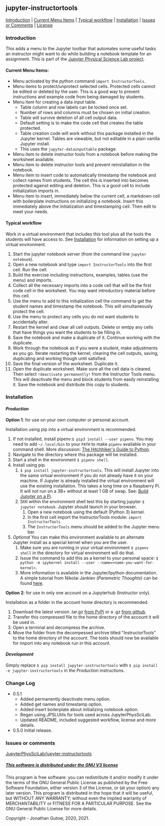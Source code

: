 ## jupyter-instructortools
[Introduction](#introduction) | [Current Menu Items](#current-menu-items) | 
[Typical workflow](#typical-workflow) | [Installation](#installation) | 
[Issues or Comments](#issues-or-comments) | 
[License](#this-software-is-distributed-under-the-gnu-v3-licensehttpsgnuorglicenses)
### Introduction
This adds a menu to the Jupyter toolbar that automates some useful tasks an
instructor might want to do while building a notebook template for an 
assignment. This is part of the
[Jupyter Physical Science Lab project](https://github.com/JupyterPhysSciLab).

#### Current Menu Items:
* Menu activated by the python command `import InstructorTools`.
* Menu items to protect/unprotect selected cells. Protected cells cannot be 
  edited or deleted by the user. This is a good way to prevent instructions
  and example code from being damaged by students.
* Menu item for creating a data input table.
    * Table column and row labels can be locked once set.
    * Number of rows and columns must be chosen on initial creation.
    * Table will survive deletion of all cell output data.
    * Default setting is to make the code cell that creates the table
      protected.
    * Table creation code will work without this package installed in the
      Jupyter kernel. Tables are viewable, but not editable in a plain vanilla
      Jupyter install.
    * This uses the `jupyter-datainputtable` package.
* Menu item to delete instructor tools from a notebook before making the
  worksheet available.
* Menu item to delete instructor tools and prevent reinstallation in the
  notebook.
* Menu item to insert code to automatically timestamp the notebook and 
  collect names from students. The cell this is inserted into becomes protected
  against editing and deletion. This is a good cell to include initialization
  imports in.
* Menu item to insert, immediately below the current cell, a markdown cell 
  with boilerplate instructions on initializing a notebook. Insert this 
  immediately above the initialization and timestamping cell. Then edit to 
  meet your needs.
  
#### Typical workflow
Work in a virtual environment that includes this tool plus all the tools
the students will have access to. See [Installation](#installation) for
information on setting up a virtual environment.

1. Start the jupyter notebook server (from the command line `jupyter 
   notebook`).
1. Open a new notebook and type `import InstructorTools` into the first 
   cell. Run the cell.
1. Build the exercise including instructions, examples, tables (use the menu) 
   and imports.
1. Collect all the necessary imports into a code cell that will be the 
   first code cell in the worksheet. You may want introductory material 
   before this cell.
1. Use the menu to add to this initialization cell the command to get the 
   student names and timestamp the notebook. This will simultaneously 
   protect the cell.
1. Use the menu to protect any cells you do not want students to 
   accidentally alter.
1. Restart the kernel and clear all cell outputs. Delete or emtpy any cells 
   that have things you want the students to be filling in.
1. Save the notebook and make a duplicate of it. Continue working with the 
   duplicate.
1. Work through the notebook as if you were a student, make adjustments as 
   you go. Iterate restarting the kernel, clearing the cell outputs, saving,
   duplicating and working though until satisfied.
1. Save the final version of the worksheet. Duplicate it.
1. Open the duplicate worksheet. Make sure all the cell data is cleared. 
   Then select `!deactivate permanently!` from the Instructor Tools menu. 
   This will deactivate the menu and block students from easily 
   reinstalling it. Save the notebook and distribute this copy to students.
   
### Installation
#### _Production_
__Option 1__: for use on your own computer or personal account.

Installation using pip into a virtual environment is recommended.
1. If not installed, install pipenv:`$ pip3 install --user pipenv`. You may
need to add `~/.local/bin` to your `PATH` to make `pipenv`
available in your command shell. More discussion: 
[The Hitchhiker's Guide to Python](https://docs.python-guide.org/dev/virtualenvs/).
1. Navigate to the directory where this package will be installed.
1. Start a shell in the environment `$ pipenv shell`.
1. Install using pip.
    1. `$ pip install jupyter-instructortools`. This will install Jupyter into the same virtual
    environment if you do not already have it on your machine. If Jupyter is already
    installed the virtual environment will use the existing installation. This takes
    a long time on a Raspberry Pi. It will not run on a 3B+ without at least 1 GB of
    swap. See: [Build Jupyter on a Pi](https://www.uwosh.edu/facstaff/gutow/computer-and-programming-how-tos/installing-jupyter-on-raspberrian).
    1. Still within the environment shell test this by starting jupyter
`$ jupyter notebook`. Jupyter should launch in your browser.
        1. Open a new notebook using the default (Python 3) kernel.
        1. In the first cell import the InstructorTools module:
            `import InstructorTools`
        1. The `InstructorTools` menu should be added to the Jupyter menu bar.
1. _Optional_ You can make this environment available to an alternate Jupyter install as a special kernel when you are the user.
    1. Make sure you are running in your virtual environment `$ pipenv shell` in the directory for  virtual
    environment will do that.
    1. Issue the command to add this as a kernel to your personal space: 
    `$ python -m ipykernel install --user --name=<name-you-want-for-kernel>`.
    1. More information is available in the Jupyter/Ipython documentation. A simple tutorial from Nikolai Jankiev
    (_Parametric Thoughts_) can be found [here](https://janakiev.com/til/jupyter-virtual-envs/). 
 
 __Option 2__: for use in only one account on a Jupyterhub (Instructor only).
 
 Installation as a folder in the account home directory is recommended.
 
 1. Download the latest version .tar.gz [from PyPi](https://pypi.org/project/jupyter-instructortools/#files) 
 or a .gz [from github](https://github.com/JupyterPhysSciLab/jupyter-instructortools).
 1. Transfer this compressed file to the home directory of the account it will 
 be used in.
 1. Open a terminal and decompress the archive.
 1. Move the folder from the decompessed archive titled "InstructorTools" to
 the home directory of the account. The tools should now be available for
 import into any notebook run in this account.
 
#### _Development_
Simply replace `$ pip install jupyter-instructortools` with
`$ pip install -e jupyter-instructortools` in the _Production_ instructions.

### Change Log
  * 0.5.1
    * Added permanently deactivate menu option.
    * Added get names and timestamp option.
    * Added insert boilerplate about initializing notebook option.
    * Began using JPSLUtils for tools used across JupyterPhysSciLab.
    * Updated README, included suggested workflow, license and more details.
  * 0.5.0 Initial release.
### Issues or comments

[JupyterPhysSciLab/jupyter-instructortools](https://github.com/JupyterPhysSciLab/jupyter-instructortools)

##### [This software is distributed under the GNU V3 license](https://gnu.org/licenses)
This program is free software: you can redistribute it and/or modify
    it under the terms of the GNU General Public License as published by
    the Free Software Foundation, either version 3 of the License, or
    (at your option) any later version.
    This program is distributed in the hope that it will be useful,
    but WITHOUT ANY WARRANTY; without even the implied warranty of
    MERCHANTABILITY or FITNESS FOR A PARTICULAR PURPOSE.  See the
    GNU General Public License for more details.

Copyright - Jonathan Gutow, 2020, 2021.